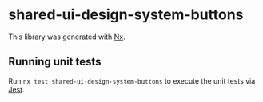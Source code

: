 # shared-ui-design-system-buttons

This library was generated with [Nx](https://nx.dev).

## Running unit tests

Run `nx test shared-ui-design-system-buttons` to execute the unit tests via [Jest](https://jestjs.io).
